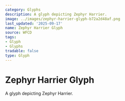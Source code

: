 ```yaml
---
category: Glyphs
description: A glyph depicting Zephyr Harrier.
image: ../images/zephyr-harrier-glyph-b72a2d48af.png
last_updated: '2025-09-17'
name: Zephyr Harrier Glyph
source: WFCD
tags:
- Glyph
- Glyphs
tradable: false
type: Glyph
---
```


# Zephyr Harrier Glyph

A glyph depicting Zephyr Harrier.

